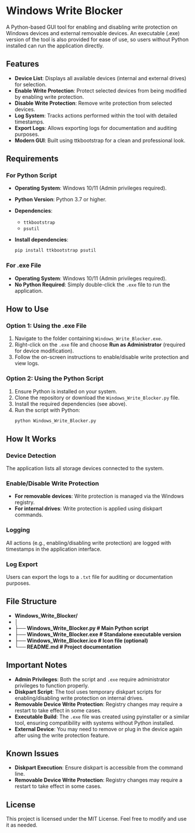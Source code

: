 # Windows Write Blocker

A Python-based GUI tool for enabling and disabling write protection on Windows devices and external removable devices. An executable (.exe) version of the tool is also provided for ease of use, so users without Python installed can run the application directly.

## Features
- **Device List**: Displays all available devices (internal and external drives) for selection.
- **Enable Write Protection**: Protect selected devices from being modified by enabling write protection.
- **Disable Write Protection**: Remove write protection from selected devices.
- **Log System**: Tracks actions performed within the tool with detailed timestamps.
- **Export Logs**: Allows exporting logs for documentation and auditing purposes.
- **Modern GUI**: Built using ttkbootstrap for a clean and professional look.

## Requirements

### For Python Script
- **Operating System**: Windows 10/11 (Admin privileges required).
- **Python Version**: Python 3.7 or higher.
- **Dependencies**:
    - `ttkbootstrap`
    - `psutil`

- **Install dependencies**:
  ```bash
  pip install ttkbootstrap psutil
### For .exe File
- **Operating System**: Windows 10/11 (Admin privileges required).
- **No Python Required**: Simply double-click the `.exe` file to run the application.

## How to Use

### Option 1: Using the .exe File
1. Navigate to the folder containing `Windows_Write_Blocker.exe`.
2. Right-click on the `.exe` file and choose **Run as Administrator** (required for device modification).
3. Follow the on-screen instructions to enable/disable write protection and view logs.

### Option 2: Using the Python Script
1. Ensure Python is installed on your system.
2. Clone the repository or download the `Windows_Write_Blocker.py` file.
3. Install the required dependencies (see above).
4. Run the script with Python:
   ```bash
   python Windows_Write_Blocker.py
## How It Works

### Device Detection
The application lists all storage devices connected to the system.

### Enable/Disable Write Protection
- **For removable devices**: Write protection is managed via the Windows registry.
- **For internal drives**: Write protection is applied using diskpart commands.

### Logging
All actions (e.g., enabling/disabling write protection) are logged with timestamps in the application interface.

### Log Export
Users can export the logs to a `.txt` file for auditing or documentation purposes.



## File Structure
- **Windows_Write_Blocker/**
- **│**
- **├── Windows_Write_Blocker.py     # Main Python script**
- **├── Windows_Write_Blocker.exe    # Standalone executable version**
- **├── Windows_Write_Blocker.ico    # Icon file (optional)**
- **└── README.md                    # Project documentation**

## Important Notes
- **Admin Privileges**: Both the script and `.exe` require administrator privileges to function properly.
- **Diskpart Script**: The tool uses temporary diskpart scripts for enabling/disabling write protection on internal drives.
- **Removable Device Write Protection**: Registry changes may require a restart to take effect in some cases.
- **Executable Build**: The `.exe` file was created using pyinstaller or a similar tool, ensuring compatibility with systems without Python installed.
- **External Device**: You may need to remove or plug in the device again after using the write protection feature.

## Known Issues
- **Diskpart Execution**: Ensure diskpart is accessible from the command line.
- **Removable Device Write Protection**: Registry changes may require a restart to take effect in some cases.


## License
This project is licensed under the MIT License. Feel free to modify and use it as needed.